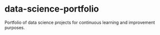 # data-science-portfolio
Portfolio of data science projects for continuous learning and improvement purposes.
